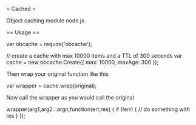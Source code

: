 
= Cached =

Object caching module node.js

== Usage ==

var obcache = require('obcache');

// create a cache with max 10000 items and a TTL of 300 seconds
var cache = new obcache.Create({ max: 10000, maxAge: 300 });

Then wrap your original function like this

var wrapper = cache.wrap(original);

Now call the wrapper as you would call the original

wrapper(arg1,arg2...argn,function(err,res) {
  if (!err) {
     // do something with res
  }
});



